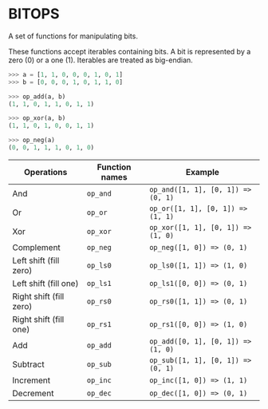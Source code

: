 # BITOPS

A set of functions for manipulating bits.

These functions accept iterables containing bits.
A bit is represented by a zero (0) or a one (1).
Iterables are treated as big-endian.

```python
>>> a = [1, 1, 0, 0, 0, 1, 0, 1]
>>> b = [0, 0, 0, 1, 0, 1, 1, 0]

>>> op_add(a, b)
(1, 1, 0, 1, 1, 0, 1, 1)

>>> op_xor(a, b)
(1, 1, 0, 1, 0, 0, 1, 1)

>>> op_neg(a)
(0, 0, 1, 1, 1, 0, 1, 0)
```

Operations              | Function names   | Example
----------------------- | ---------------- | ----------------------------------
And                     | `op_and`         | `op_and([1, 1], [0, 1]) => (0, 1)`
Or                      | `op_or`          | `op_or([1, 1], [0, 1]) => (1, 1)`
Xor                     | `op_xor`         | `op_xor([1, 1], [0, 1]) => (1, 0)`
Complement              | `op_neg`         | `op_neg([1, 0]) => (0, 1)`
Left shift (fill zero)  | `op_ls0`         | `op_ls0([1, 1]) => (1, 0)`
Left shift (fill one)   | `op_ls1`         | `op_ls1([0, 0]) => (0, 1)`
Right shift (fill zero) | `op_rs0`         | `op_rs0([1, 1]) => (0, 1)`
Right shift (fill one)  | `op_rs1`         | `op_rs1([0, 0]) => (1, 0)`
Add                     | `op_add`         | `op_add([0, 1], [0, 1]) => (1, 0)`
Subtract                | `op_sub`         | `op_sub([1, 1], [0, 1]) => (0, 1)`
Increment               | `op_inc`         | `op_inc([1, 0]) => (1, 1)`
Decrement               | `op_dec`         | `op_dec([1, 0]) => (0, 1)`
